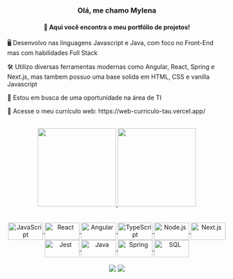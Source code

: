 <h3 align="center"> Olá, me chamo Mylena </h3>
<h4 align="center">👋 Aqui você encontra o meu portfólio de projetos!</h4>

<p>🖥️ Desenvolvo nas linguagens Javascript e Java, com foco no Front-End mas com habilidades Full Stack </p>
<p>🛠️ Utilizo diversas ferramentas modernas como Angular, React, Spring e Next.js, mas tambem possuo uma base solida em HTML, CSS e vanilla Javascript</p>
<p>🎯 Estou em busca de uma oportunidade na área de TI</p>
<p>📃 Acesse o meu currículo web: https://web-curriculo-tau.vercel.app/ </p> 

<br>

<div align="center">
  <a href="https://github.com/mylenaverspeelt">
  <img height="180em" src="https://github-readme-stats.vercel.app/api?username=mylenaverspeelt&theme=highcontrast&show_icons=true&hide_border=false&count_private=true"/>
  <img height="180em" src="https://github-readme-stats.vercel.app/api/top-langs/?username=mylenaverspeelt&theme=highcontrast&show_icons=true&hide_border=false&layout=compact"/>
</div>

<br>

<div align="center"><br>
  <img align="center" alt="JavaScript" height="40" width="80" src="https://cdn.jsdelivr.net/gh/devicons/devicon/icons/javascript/javascript-original.svg">
  <img align="center" alt="React" height="40" width="80" src="https://cdn.jsdelivr.net/gh/devicons/devicon/icons/react/react-original.svg">
  <img align="center" alt="Angular" height="40" width="80" src="https://cdn.jsdelivr.net/gh/devicons/devicon/icons/angularjs/angularjs-original.svg">
  <img align="center" alt="TypeScript" height="40" width="80" src="https://cdn.jsdelivr.net/gh/devicons/devicon/icons/typescript/typescript-original.svg">
  <img align="center" alt="Node.js" height="40" width="80" src="https://cdn.jsdelivr.net/gh/devicons/devicon/icons/nodejs/nodejs-original.svg">
  <img align="center" alt="Next.js" height="40" width="80" src="https://cdn.jsdelivr.net/gh/devicons/devicon/icons/nextjs/nextjs-original-wordmark.svg">
  <img align="center" alt="Jest" height="40" width="80" src="https://cdn.jsdelivr.net/gh/devicons/devicon/icons/vitest/vitest-original.svg">
  <img align="center" alt="Java" height="40" width="80" src="https://cdn.jsdelivr.net/gh/devicons/devicon/icons/java/java-original.svg">
  <img align="center" alt="Spring" height="40" width="80" src="https://cdn.jsdelivr.net/gh/devicons/devicon/icons/spring/spring-original.svg">
  <img align="center" alt="SQL" height="40" width="80" src="https://cdn.jsdelivr.net/gh/devicons/devicon/icons/mysql/mysql-original.svg">
</div>

<br>

<div align="center"> 
  <a href="https://www.linkedin.com/in/mylenaverspeelt/" target="_blank"><img src="https://img.shields.io/badge/LinkedIn-0077B5?style=for-the-badge&logo=linkedin&logoColor=white" target="_blank"></a>  
      <a href="mailto:mylena49@hotmail.com" target="_blank"><img src="https://img.shields.io/badge/Microsoft_Outlook-0078D4?style=for-the-badge&logo=microsoft-outlook&logoColor=white" target="_blank"></a> 
</div>
 

